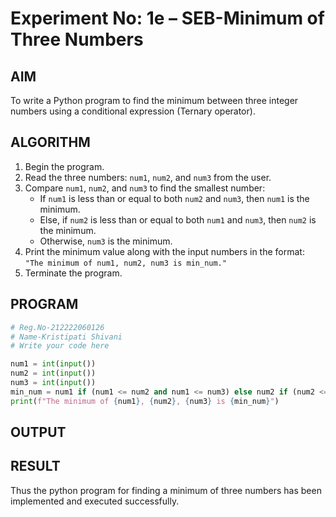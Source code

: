 # Experiment No: 1e – SEB-Minimum of Three Numbers

## AIM  
To write a Python program to find the minimum between three integer numbers using a conditional expression (Ternary operator).

## ALGORITHM  
1. Begin the program.  
2. Read the three numbers: `num1`, `num2`, and `num3` from the user.  
3. Compare `num1`, `num2`, and `num3` to find the smallest number:  
   - If `num1` is less than or equal to both `num2` and `num3`, then `num1` is the minimum.  
   - Else, if `num2` is less than or equal to both `num1` and `num3`, then `num2` is the minimum.  
   - Otherwise, `num3` is the minimum.  
4. Print the minimum value along with the input numbers in the format:  
   `"The minimum of num1, num2, num3 is min_num."`  
5. Terminate the program.

## PROGRAM
```python
# Reg.No-212222060126
# Name-Kristipati Shivani
# Write your code here

num1 = int(input())
num2 = int(input())
num3 = int(input())
min_num = num1 if (num1 <= num2 and num1 <= num3) else num2 if (num2 <= num1 and num2 <= num3) else num3
print(f"The minimum of {num1}, {num2}, {num3} is {min_num}")
```

## OUTPUT

## RESULT
Thus the python program for finding a minimum of three numbers has been implemented and executed successfully.
